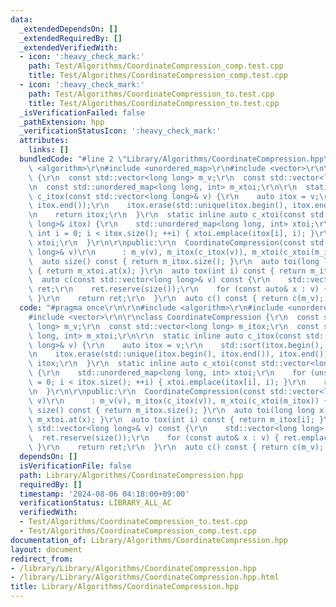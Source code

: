 ```yaml
---
data:
  _extendedDependsOn: []
  _extendedRequiredBy: []
  _extendedVerifiedWith:
  - icon: ':heavy_check_mark:'
    path: Test/Algorithms/CoordinateCompression_comp.test.cpp
    title: Test/Algorithms/CoordinateCompression_comp.test.cpp
  - icon: ':heavy_check_mark:'
    path: Test/Algorithms/CoordinateCompression_to.test.cpp
    title: Test/Algorithms/CoordinateCompression_to.test.cpp
  _isVerificationFailed: false
  _pathExtension: hpp
  _verificationStatusIcon: ':heavy_check_mark:'
  attributes:
    links: []
  bundledCode: "#line 2 \"Library/Algorithms/CoordinateCompression.hpp\"\n\r\n#include\
    \ <algorithm>\r\n#include <unordered_map>\r\n#include <vector>\r\n\r\nclass CoordinateCompression\
    \ {\r\n  const std::vector<long long> m_v;\r\n  const std::vector<long long> m_itox;\r\
    \n  const std::unordered_map<long long, int> m_xtoi;\r\n\r\n  static inline auto\
    \ c_itox(const std::vector<long long>& v) {\r\n    auto itox = v;\r\n    std::sort(itox.begin(),\
    \ itox.end());\r\n    itox.erase(std::unique(itox.begin(), itox.end()), itox.end());\r\
    \n    return itox;\r\n  }\r\n  static inline auto c_xtoi(const std::vector<long\
    \ long>& itox) {\r\n    std::unordered_map<long long, int> xtoi;\r\n    for (unsigned\
    \ int i = 0; i < itox.size(); ++i) { xtoi.emplace(itox[i], i); }\r\n    return\
    \ xtoi;\r\n  }\r\n\r\npublic:\r\n  CoordinateCompression(const std::vector<long\
    \ long>& v)\r\n      : m_v(v), m_itox(c_itox(v)), m_xtoi(c_xtoi(m_itox)) {}\r\n\
    \  auto size() const { return m_itox.size(); }\r\n  auto toi(long long x) const\
    \ { return m_xtoi.at(x); }\r\n  auto tox(int i) const { return m_itox[i]; }\r\n\
    \  auto c(const std::vector<long long>& v) const {\r\n    std::vector<long long>\
    \ ret;\r\n    ret.reserve(size());\r\n    for (const auto& x : v) { ret.emplace_back(toi(x));\
    \ }\r\n    return ret;\r\n  }\r\n  auto c() const { return c(m_v); }\r\n};\n"
  code: "#pragma once\r\n\r\n#include <algorithm>\r\n#include <unordered_map>\r\n\
    #include <vector>\r\n\r\nclass CoordinateCompression {\r\n  const std::vector<long\
    \ long> m_v;\r\n  const std::vector<long long> m_itox;\r\n  const std::unordered_map<long\
    \ long, int> m_xtoi;\r\n\r\n  static inline auto c_itox(const std::vector<long\
    \ long>& v) {\r\n    auto itox = v;\r\n    std::sort(itox.begin(), itox.end());\r\
    \n    itox.erase(std::unique(itox.begin(), itox.end()), itox.end());\r\n    return\
    \ itox;\r\n  }\r\n  static inline auto c_xtoi(const std::vector<long long>& itox)\
    \ {\r\n    std::unordered_map<long long, int> xtoi;\r\n    for (unsigned int i\
    \ = 0; i < itox.size(); ++i) { xtoi.emplace(itox[i], i); }\r\n    return xtoi;\r\
    \n  }\r\n\r\npublic:\r\n  CoordinateCompression(const std::vector<long long>&\
    \ v)\r\n      : m_v(v), m_itox(c_itox(v)), m_xtoi(c_xtoi(m_itox)) {}\r\n  auto\
    \ size() const { return m_itox.size(); }\r\n  auto toi(long long x) const { return\
    \ m_xtoi.at(x); }\r\n  auto tox(int i) const { return m_itox[i]; }\r\n  auto c(const\
    \ std::vector<long long>& v) const {\r\n    std::vector<long long> ret;\r\n  \
    \  ret.reserve(size());\r\n    for (const auto& x : v) { ret.emplace_back(toi(x));\
    \ }\r\n    return ret;\r\n  }\r\n  auto c() const { return c(m_v); }\r\n};"
  dependsOn: []
  isVerificationFile: false
  path: Library/Algorithms/CoordinateCompression.hpp
  requiredBy: []
  timestamp: '2024-08-06 04:18:00+09:00'
  verificationStatus: LIBRARY_ALL_AC
  verifiedWith:
  - Test/Algorithms/CoordinateCompression_to.test.cpp
  - Test/Algorithms/CoordinateCompression_comp.test.cpp
documentation_of: Library/Algorithms/CoordinateCompression.hpp
layout: document
redirect_from:
- /library/Library/Algorithms/CoordinateCompression.hpp
- /library/Library/Algorithms/CoordinateCompression.hpp.html
title: Library/Algorithms/CoordinateCompression.hpp
---
```

